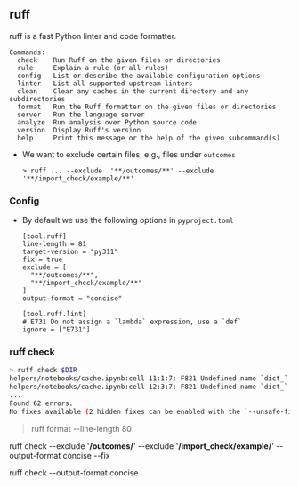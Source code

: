## ruff

ruff is a fast Python linter and code formatter.

```
Commands:
  check    Run Ruff on the given files or directories
  rule     Explain a rule (or all rules)
  config   List or describe the available configuration options
  linter   List all supported upstream linters
  clean    Clear any caches in the current directory and any subdirectories
  format   Run the Ruff formatter on the given files or directories
  server   Run the language server
  analyze  Run analysis over Python source code
  version  Display Ruff's version
  help     Print this message or the help of the given subcommand(s)
```

- We want to exclude certain files, e.g., files under `outcomes`
  ```
  > ruff ... --exclude  '**/outcomes/**' --exclude '**/import_check/example/**'
  ```

### Config

- By default we use the following options in `pyproject.toml`
  ```text
  [tool.ruff]
  line-length = 81
  target-version = "py311"
  fix = true
  exclude = [
    "**/outcomes/**",
    "**/import_check/example/**"
  ]
  output-format = "concise"

  [tool.ruff.lint]
  # E731 Do not assign a `lambda` expression, use a `def`
  ignore = ["E731"]
  ```


### ruff check

```bash
> ruff check $DIR
helpers/notebooks/cache.ipynb:cell 11:1:7: F821 Undefined name `dict_`
helpers/notebooks/cache.ipynb:cell 12:3:7: F821 Undefined name `dict_`
...
Found 62 errors.
No fixes available (2 hidden fixes can be enabled with the `--unsafe-fixes` option).
```

> ruff format --line-length 80

ruff check --exclude  '**/outcomes/**' --exclude '**/import_check/example/**' --output-format concise --fix

ruff check --output-format concise

